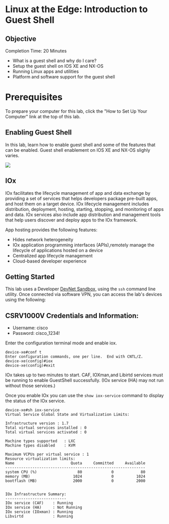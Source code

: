 # Linux at the Edge: Introduction to Guest Shell 

## Objective
Completion Time: 20 Minutes

- What is a guest shell and why do I care? 
- Setup the guest shell on IOS XE and NX-OS
- Running Linux apps and utilities 
- Platform and software support for the guest shell

# Prerequisites
To prepare your computer for this lab, click the "How to Set Up Your Computer" link at the top of this lab.


## Enabling Guest Shell

In this lab, learn how to enable guest shell and some of the features that can be enabled. Guest shell enablement on IOS XE and NX-OS slighly varies.


![](/posts/files/linux_at_the_edge/images/enable_guest_shell.jpg)


## IOx

IOx facilitates the lifecycle management of app and data exchange by providing a set of services that helps developers package pre-built apps, and host them on a target device. IOx lifecycle management includes distribution, deployment, hosting, starting, stopping, and monitoring of apps and data. IOx services also include app distribution and management tools that help users discover and deploy apps to the IOx framework.

App hosting provides the following features:

- Hides network heterogeneity
- IOx application programming interfaces (APIs),remotely manage the lifecycle of applications hosted on a device
- Centralized app lifecycle management
- Cloud-based developer experience

## Getting Started

This lab uses a Developer [DevNet Sandbox](https://devnetsandbox.cisco.com/RM/Diagram/Index/1b83c4bf-f63e-4e4b-9119-9b385751f1b6?diagramType=Topology), using the `ssh` command line utility.
Once connected via software VPN, you can access the lab's devices using the following:

## CSRV1000V Credentials and Information:
- Username: cisco
- Password: cisco_1234!

Enter the configuration terminal mode and enable iox.

```
device-xe#conf t
Enter configuration commands, one per line.  End with CNTL/Z.
device-xe(config)#iox
device-xe(config)#exit
```
IOx takes up to two minutes to start. CAF, IOXman,and Libirtd services must be running to enable GuestShell successfully. (IOx service (HA) may not run without those services.)

Once you enable IOx you can use the `show iox-service` command to display the status of the IOx service.

```
device-xe#sh iox-service
Virtual Service Global State and Virtualization Limits:

Infrastructure version : 1.7
Total virtual services installed : 0
Total virtual services activated : 0

Machine types supported   : LXC
Machine types disabled    : KVM

Maximum VCPUs per virtual service : 1
Resource virtualization limits:
Name                         Quota     Committed     Available
--------------------------------------------------------------
system CPU (%)                  80             0            80
memory (MB)                   1024             0          1024
bootflash (MB)                2000             0          2000


IOx Infrastructure Summary:
---------------------------
IOx service (CAF)    : Running
IOx service (HA)     : Not Running
IOx service (IOxman) : Running
Libvirtd             : Running
```

